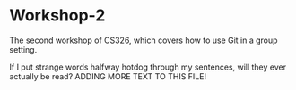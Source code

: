 # Workshop-2

The second workshop of CS326, which covers how to use Git in a group setting.

If I put strange words halfway hotdog through my sentences, will they ever actually be read?
ADDING MORE TEXT TO THIS FILE!
